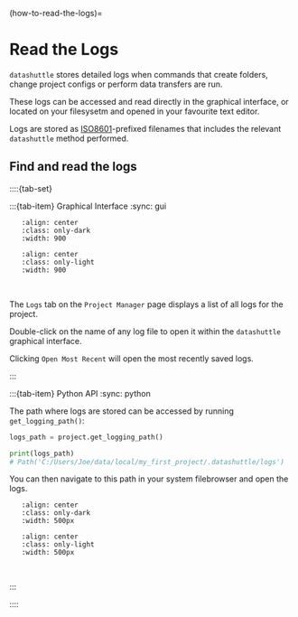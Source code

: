 (how-to-read-the-logs)=

# Read the Logs

``datashuttle`` stores detailed logs when commands that
create folders, change project configs or perform data transfers are run.

These logs can be accessed and read directly in the
graphical interface, or located on your filesysetm
and opened in your favourite text editor.

Logs are stored as [ISO8601](https://en.wikipedia.org/wiki/ISO_8601)-prefixed
filenames that includes the relevant ``datashuttle`` method performed.

## Find and read the logs
::::{tab-set}

:::{tab-item} Graphical Interface
:sync: gui

```{image} /_static/screenshots/how-to-logs-tui-dark.png
   :align: center
   :class: only-dark
   :width: 900
```
```{image} /_static/screenshots/how-to-logs-tui-light.png
   :align: center
   :class: only-light
   :width: 900
```
<br>

The `Logs` tab on the `Project Manager` page displays a list of
all logs for the project.

Double-click on the name of any log file to open it within the
``datashuttle`` graphical interface.

Clicking `Open Most Recent` will open the most recently saved logs.

:::

:::{tab-item} Python API
:sync: python

The path where logs are stored can be accessed by running
`get_logging_path()`:

```python
logs_path = project.get_logging_path()

print(logs_path)
# Path('C:/Users/Joe/data/local/my_first_project/.datashuttle/logs')
```

You can then navigate to this path in your system filebrowser
and open the logs.

```{image} /_static/screenshots/how-to-logs-filesbrowser-dark.png
   :align: center
   :class: only-dark
   :width: 500px
```
```{image} /_static/screenshots/how-to-logs-filesbrowser-light.png
   :align: center
   :class: only-light
   :width: 500px
```
<br>

:::

::::
